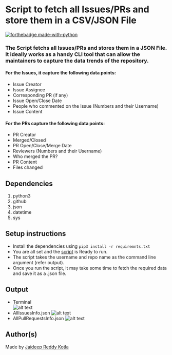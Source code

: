 # Script to fetch all Issues/PRs and store them in a CSV/JSON File
[![forthebadge made-with-python](http://ForTheBadge.com/images/badges/made-with-python.svg)](https://www.python.org/)
### The Script fetchs all Issues/PRs and stores them in a JSON File. It ideally works as a handy CLI tool that can allow the maintainers to capture the data trends of the repository. 
#### For the Issues, it capture the following data points:
- Issue Creator
- Issue Assignee
- Corresponding PR (if any)
- Issue Open/Close Date
- People who commented on the Issue (Numbers and their Username)
- Issue Content
#### For the PRs capture the following data points:
- PR Creator
- Merged/Closed
- PR Open/Close/Merge Date
- Reviewers (Numbers and their Username)
- Who merged the PR?
- PR Content
- Files changed 
## Dependencies
 1. python3
 2. github
 3. json
 4. datetime
 5. sys
 ## Setup instructions

- Install the dependencies using ```pip3 install -r requiremnts.txt```
- You are all set and the [script](master_fetch_script.py) is Ready to run.
- The script takes the username and repo name as the command line argument (refer output).
- Once you run the script, it may take some time to fetch the required data and save it as a .json file.

## Output
- Terminal<br>
![alt text](https://github.com/Jaideep07/Rotten-Scripts/blob/master/Python/Fetch_Issues_PRs_From_Github_Repo/terminalOUT.png?raw=true)
- AllIssuesInfo.json
![alt text](https://github.com/Jaideep07/Rotten-Scripts/blob/master/Python/Fetch_Issues_PRs_From_Github_Repo/issuesSS.png?raw=true)
- AllPullRequestsInfo.json
![alt text](https://github.com/Jaideep07/Rotten-Scripts/blob/master/Python/Fetch_Issues_PRs_From_Github_Repo/prSS.png?raw=true)
## Author(s)

Made by [Jaideep Reddy Kotla](https://www.linkedin.com/in/vybhav-chaturvedi-0ba82614a/)
